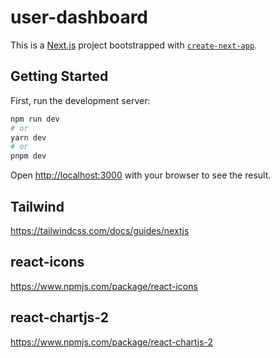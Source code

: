 # user-dashboard

This is a [Next.js](https://nextjs.org/) project bootstrapped with [`create-next-app`](https://github.com/vercel/next.js/tree/canary/packages/create-next-app).

## Getting Started

First, run the development server:

```bash
npm run dev
# or
yarn dev
# or
pnpm dev
```

Open [http://localhost:3000](http://localhost:3000) with your browser to see the result.

## Tailwind

<https://tailwindcss.com/docs/guides/nextjs>

## react-icons

<https://www.npmjs.com/package/react-icons>

## react-chartjs-2

<https://www.npmjs.com/package/react-chartjs-2>
